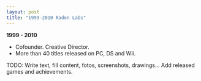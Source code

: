 ```yaml
---
layout: post
title: "1999-2010 Radon Labs"
---
```

**1999 - 2010**
* Cofounder. Creative Director. 
* More than 40 titles released on PC, DS and Wii.

TODO: Write text, fill content, fotos, screenshots, drawings... Add released games and achievements.
